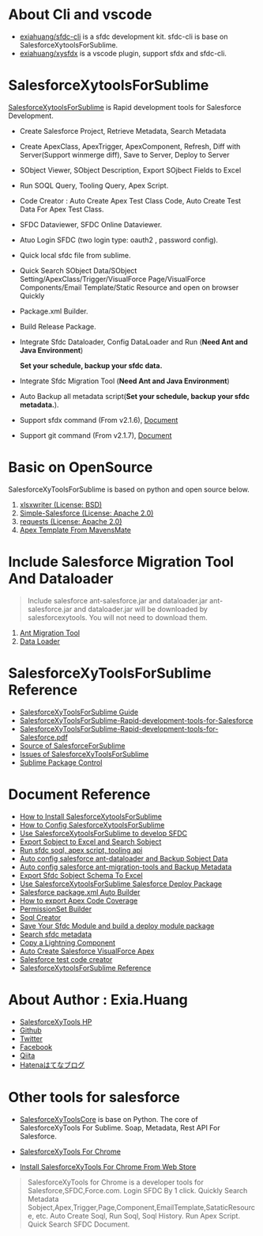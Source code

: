 # About Cli and vscode

- [exiahuang/sfdc-cli](https://github.com/exiahuang/sfdc-cli) is a sfdc development kit. sfdc-cli is base on SalesforceXytoolsForSublime.
- [exiahuang/xysfdx](https://github.com/exiahuang/xysfdx) is a vscode plugin, support sfdx and sfdc-cli.


# SalesforceXytoolsForSublime

[SalesforceXytoolsForSublime](http://salesforcexytools.com/SalesforceXyTools/) is Rapid development tools for Salesforce Development.

- Create Salesforce Project, Retrieve Metadata, Search Metadata

- Create ApexClass, ApexTrigger, ApexComponent, Refresh, Diff with Server(Support winmerge diff), Save to Server, Deploy to Server

- SObject Viewer, SObject Description, Export SOjbect Fields to Excel

- Run SOQL Query, Tooling Query, Apex Script.

- Code Creator : Auto Create Apex Test Class Code, Auto Create Test Data For Apex Test Class.

- SFDC Dataviewer, SFDC Online Dataviewer.

- Atuo Login SFDC (two login type: oauth2 , password config).

- Quick local sfdc file from sublime.

- Quick Search SObject Data/SObject Setting/ApexClass/Trigger/VisualForce Page/VisualForce Components/Email Template/Static Resource and open on browser Quickly

- Package.xml Builder.

- Build Release Package.

- Integrate Sfdc Dataloader, Config DataLoader and Run (**Need Ant and Java Environment**)

  **Set your schedule, backup your sfdc data.**

- Integrate Sfdc Migration Tool (**Need Ant and Java Environment**)

- Auto Backup all metadata script(**Set your schedule, backup your sfdc metadata.**).

- Support sfdx command (From v2.1.6), [Document](http://salesforcexytools.com/SalesforceXyTools/SalesforceXytoolsForSublime-Support-Git/)

- Support git command (From v2.1.7), [Document](http://salesforcexytools.com/SalesforceXyTools/SalesforceXytoolsForSublime-Support-Sfdx-Develop/)

# Basic on OpenSource

SalesforceXyToolsForSublime is based on python and open source below.

1. [xlsxwriter (License: BSD)](https://github.com/jmcnamara/XlsxWriter)
2. [Simple-Salesforce (License: Apache 2.0)](https://pypi.python.org/pypi/simple-salesforce/0.72.2)
3. [requests (License: Apache 2.0)](https://pypi.python.org/pypi/requests/2.12.3)
4. [Apex Template From MavensMate](https://github.com/joeferraro/MavensMate/tree/master/app/lib/templates/github)

# Include Salesforce Migration Tool And Dataloader
> Include salesforce ant-salesforce.jar and dataloader.jar
> ant-salesforce.jar and dataloader.jar will be downloaded by salesforcexytools.
> You will not need to download them.
1. [Ant Migration Tool](https://developer.salesforce.com/docs/atlas.en-us.216.0.daas.meta/daas/meta_development.htm)
2. [Data Loader](https://developer.salesforce.com/docs/atlas.en-us.216.0.dataLoader.meta/dataLoader/data_loader.htm)

# SalesforceXyToolsForSublime Reference

* [SalesforceXyToolsForSublime Guide](http://salesforcexytools.com/SalesforceXyTools/)
* [SalesforceXyToolsForSublime-Rapid-development-tools-for-Salesforce](http://salesforcexytools.com/SalesforceXyTools/SalesforceXyTools-For-Sublime/)
* [SalesforceXyToolsForSublime-Rapid-development-tools-for-Salesforce.pdf](http://salesforcexytools.com/pdf/SalesforceXyToolsForSublime-Rapid-development-tools-for-Salesforce.pdf)
* [Source of SalesforceForSublime](https://github.com/exiahuang/SalesforceXyTools)
* [Issues of SalesforceXyToolsForSublime](https://github.com/exiahuang/SalesforceXyTools/issues)
* [Sublime Package Control](https://packagecontrol.io/packages/SalesforceXyTools)



# Document Reference
- [How to Install SalesforceXytoolsForSublime](http://salesforcexytools.com/SalesforceXyTools/SalesforceXytoolsForSublime-001-Install/)
- [How to Config SalesforceXytoolsForSublime](http://salesforcexytools.com/SalesforceXyTools/SalesforceXytoolsForSublime-002-Config/)
- [Use SalesforceXytoolsForSublime to develop SFDC](http://salesforcexytools.com/SalesforceXyTools/SalesforceXytoolsForSublime-003-SFDC-Develop/)
- [Export Sobject to Excel and Search Sobject](http://salesforcexytools.com/SalesforceXyTools/SalesforceXytoolsForSublime-004-Sobject/)
- [Run sfdc soql, apex script, tooling api](http://salesforcexytools.com/SalesforceXyTools/SalesforceXytoolsForSublime-005-RunScript/)
- [Auto config salesforce ant-dataloader and Backup Sobject Data](http://salesforcexytools.com/SalesforceXyTools/SalesforceXytoolsForSublime-006-Dataloader/)
- [Auto config salesforce ant-migration-tools and Backup Metadata](http://salesforcexytools.com/SalesforceXyTools/SalesforceXytoolsForSublime-007-Migration-Tool/)
- [Export Sfdc Sobject Schema To Excel](http://salesforcexytools.com/SalesforceXyTools/SalesforceXytoolsForSublime-008-Export-Sobject-Schema-To-Excel/)
- [Use SalesforceXytoolsForSublime Salesforce Deploy Package](http://salesforcexytools.com/SalesforceXyTools/SalesforceXytoolsForSublime-009-DeployPackage-Builder/)
- [Salesforce package.xml Auto Builder](http://salesforcexytools.com/SalesforceXyTools/SalesforceXytoolsForSublime-010-Packagexml-Builder/)
- [How to export Apex Code Coverage](http://salesforcexytools.com/SalesforceXyTools/SalesforceXytoolsForSublime-011-Apex-Coverage/)
- [PermissionSet Builder](http://salesforcexytools.com/SalesforceXyTools/SalesforceXytoolsForSublime-012-PermissionSet-Builder/)
- [Soql Creator](http://salesforcexytools.com/SalesforceXyTools/SalesforceXytoolsForSublime-013-Create-Soql/)
- [Save Your Sfdc Module and build a deploy module package](http://salesforcexytools.com/SalesforceXyTools/SalesforceXytoolsForSublime-014-Build-Deploy-Module/)
- [Search sfdc metadata](http://salesforcexytools.com/SalesforceXyTools/SalesforceXytoolsForSublime-015-Search-SFDC-Metadata/)
- [Copy a Lightning Component](http://salesforcexytools.com/SalesforceXyTools/SalesforceXytoolsForSublime-016-Copy-Lightning-component/)
- [Auto Create Salesforce VisualForce Apex](http://salesforcexytools.com/SalesforceXyTools/SalesforceXytoolsForSublime-101-ApexCode-Creater/)
- [Salesforce test code creator](http://salesforcexytools.com/SalesforceXyTools/SalesforceXytoolsForSublime-102-TestClass-Creater/)
- [SalesforceXytoolsForSublime Reference](http://salesforcexytools.com/SalesforceXyTools/)



# About Author : Exia.Huang

* [SalesforceXyTools HP](http://salesforcexytools.com)
* [Github](https://github.com/exiahuang)
* [Twitter](https://twitter.com/ExiaSfdc)
* [Facebook](https://www.facebook.com/profile.php?id=100015890262852)
* [Qiita](https://qiita.com/exiasfdc)
* [Hatenaはてなブログ](https://exiasfdc.hatenablog.com/)


# Other tools for salesforce
* [SalesforceXyToolsCore](https://github.com/exiahuang/SalesforceXyToolsCore) is base on Python. 
The core of SalesforceXyTools For Sublime. Soap, Metadata, Rest API For Salesforce.

* [SalesforceXyTools For Chrome](http://salesforcexytools.com/Salesforce/SalesforceXyTools-For-Chrome.html)

* [Install SalesforceXyTools For Chrome From Web Store](https://chrome.google.com/webstore/detail/salesforcexytools/ehklfkbacogbanjgekccnbfdgjechlmf)

> SalesforceXyTools for Chrome is a developer tools for Salesforce,SFDC,Force.com. Login SFDC By 1 click. Quickly Search Metadata Sobject,Apex,Trigger,Page,Component,EmailTemplate,SataticResource, etc. Auto Create Soql, Run Soql, Soql History. Run Apex Script. Quick Search SFDC Document.

